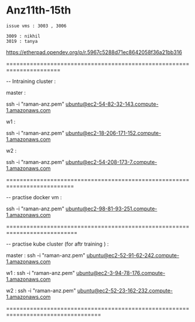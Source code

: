 # Anz11th-15th

```
issue vms : 3003 , 3006

3009 : nikhil
3019 : tanya
```



https://etherpad.opendev.org/p/r.5967c5288d71ec8642058f36a21bb316

======================================================================

-- Intraining cluster :

master :

ssh -i "raman-anz.pem" ubuntu@ec2-54-82-32-143.compute-1.amazonaws.com

w1 :

ssh -i "raman-anz.pem" ubuntu@ec2-18-206-171-152.compute-1.amazonaws.com

w2 :

ssh -i "raman-anz.pem" ubuntu@ec2-54-208-173-7.compute-1.amazonaws.com




==========================================================================


-- practise docker vm :

ssh -i "raman-anz.pem" ubuntu@ec2-98-81-93-251.compute-1.amazonaws.com


===========================================================================

-- practise kube cluster (for aftr training ) :

master :
ssh -i "raman-anz.pem" ubuntu@ec2-52-91-62-242.compute-1.amazonaws.com

w1 :
ssh -i "raman-anz.pem" ubuntu@ec2-3-94-78-176.compute-1.amazonaws.com

w2 :
ssh -i "raman-anz.pem" ubuntu@ec2-52-23-162-232.compute-1.amazonaws.com

==================================================================================



